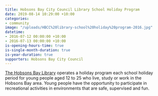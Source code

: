 ```yaml
---
title: Hobsons Bay City Council Library School Holiday Program
date: 2019-08-14 10:29:00 +10:00
categories:
- community
image: "/uploads/HBCC%20library-school%20holiday%20program-2016.jpg"
datetime:
- 2016-07-12 00:00:00 +10:00
- 2016-07-13 00:00:00 +10:00
is-opening-hours-time: true
is-single-month-duration: true
is-year-duration: true
supporters: Hobsons Bay City Council
---
```


[The Hobsons Bay Library](https://libraries.hobsonsbay.vic.gov.au/) operates a holiday program each school holiday period for young people aged 12 to 25 who live, study or work in the Hobsons Bay area. Young people have the opportunity to participate in recreational activities in environments that are safe, supervised and fun.